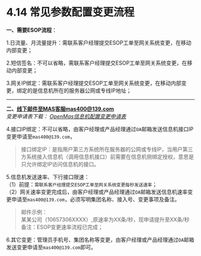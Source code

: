 # 4.14 常见参数配置变更流程

**一、需要ESOP流程**：  


1.日流量、月流量提升：需联系客户经理提交ESOP工单至网关系统变更，在移动内部变更；   

2.短信签名：不可以省略，需联系客户经理提交ESOP工单至网关系统变更，在移动内部变更；   

3.网关IP绑定：需联系客户经理提交ESOP工单至网关系统变更，在移动内部变更，绑定的是信息机所在的服务器公网或专线IP地址；

---
**二、线下邮件至MAS客服mas400@139.com**    
*变更申请表下载： [OpenMas信息机配置变更申请表](../download/【附件2】OpenMas信息机配置变更申请表.docx)*

4.接口IP绑定：不可以省略，由客户经理或产品经理通过`OA`邮箱发送信息机接口IP变更申请至`mas400@139.com`，  
>接口绑定IP：是指用户第三方系统所在服务器的公网或专线IP，当用户第三方系统接入信息机（调用信息机接口）前需要在信息机侧绑定授权，意思是只允许绑定IP访问信息机的接口。    

5.信息机发送速率、下行接口限速：   
（1）前提：`需联系客户经理提交ESOP工单至网关系统变更每秒发送速率`；  
（2）网关速率变更完成后，由客户经理或产品经理通过`OA`邮箱发送信息机速率变更申请至`mas400@139.com`，必须写明集团名称、接入号、变更事项及备注。   
>邮件示例：  
>某某公司（10657306XXXX）,原速率为XX条/秒，现申请提升至XX条/秒  
>备注：ESOP变更速率流程已完成；  

6.其它变更：管理员手机号、集团名称等变更，由客户经理或产品经理通过`OA`邮箱发送变更申请至`mas400@139.com`即可。